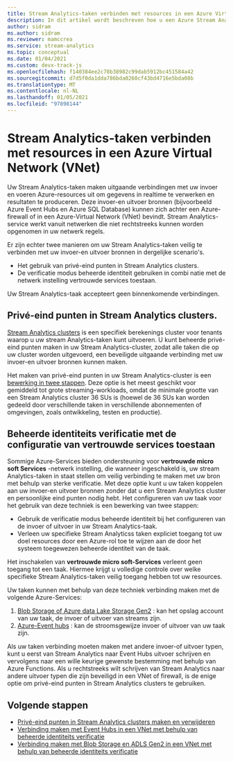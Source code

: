 ```yaml
---
title: Stream Analytics-taken verbinden met resources in een Azure Virtual Network (VNET)
description: In dit artikel wordt beschreven hoe u een Azure Stream Analytics-taak verbindt met resources die zich in een VNET bevinden.
author: sidram
ms.author: sidram
ms.reviewer: mamccrea
ms.service: stream-analytics
ms.topic: conceptual
ms.date: 01/04/2021
ms.custom: devx-track-js
ms.openlocfilehash: f140384ee2c78b38982c99dab5912bc451584a42
ms.sourcegitcommit: d7d5f0da1dda786bda0260cf43bd4716e5bda08b
ms.translationtype: MT
ms.contentlocale: nl-NL
ms.lasthandoff: 01/05/2021
ms.locfileid: "97898144"
---
```

# <a name="connect-stream-analytics-jobs-to-resources-in-an-azure-virtual-network-vnet"></a>Stream Analytics-taken verbinden met resources in een Azure Virtual Network (VNet)

Uw Stream Analytics-taken maken uitgaande verbindingen met uw invoer en voeren Azure-resources uit om gegevens in realtime te verwerken en resultaten te produceren. Deze invoer-en uitvoer bronnen (bijvoorbeeld Azure Event Hubs en Azure SQL Database) kunnen zich achter een Azure-firewall of in een Azure-Virtual Network (VNet) bevindt. Stream Analytics-service werkt vanuit netwerken die niet rechtstreeks kunnen worden opgenomen in uw netwerk regels.

Er zijn echter twee manieren om uw Stream Analytics-taken veilig te verbinden met uw invoer-en uitvoer bronnen in dergelijke scenario's.
* Het gebruik van privé-eind punten in Stream Analytics clusters.
* De verificatie modus beheerde identiteit gebruiken in combi natie met de netwerk instelling vertrouwde services toestaan.

Uw Stream Analytics-taak accepteert geen binnenkomende verbindingen.

## <a name="private-endpoints-in-stream-analytics-clusters"></a>Privé-eind punten in Stream Analytics clusters.
[Stream Analytics clusters](https://docs.microsoft.com/azure/stream-analytics/cluster-overview) is een specifiek berekenings cluster voor tenants waarop u uw stream Analytics-taken kunt uitvoeren. U kunt beheerde privé-eind punten maken in uw Stream Analytics-cluster, zodat alle taken die op uw cluster worden uitgevoerd, een beveiligde uitgaande verbinding met uw invoer-en uitvoer bronnen kunnen maken.

Het maken van privé-eind punten in uw Stream Analytics-cluster is een [bewerking in twee stappen](https://docs.microsoft.com/azure/stream-analytics/private-endpoints). Deze optie is het meest geschikt voor gemiddeld tot grote streaming-workloads, omdat de minimale grootte van een Stream Analytics cluster 36 SUs is (hoewel de 36 SUs kan worden gedeeld door verschillende taken in verschillende abonnementen of omgevingen, zoals ontwikkeling, testen en productie).

## <a name="managed-identity-authentication-with-allow-trusted-services-configuration"></a>Beheerde identiteits verificatie met de configuratie van vertrouwde services toestaan
Sommige Azure-Services bieden ondersteuning voor **vertrouwde micro soft Services** -netwerk instelling, die wanneer ingeschakeld is, uw stream Analytics-taken in staat stellen om veilig verbinding te maken met uw bron met behulp van sterke verificatie. Met deze optie kunt u uw taken koppelen aan uw invoer-en uitvoer bronnen zonder dat u een Stream Analytics cluster en persoonlijke eind punten nodig hebt. Het configureren van uw taak voor het gebruik van deze techniek is een bewerking van twee stappen:
* Gebruik de verificatie modus beheerde identiteit bij het configureren van de invoer of uitvoer in uw Stream Analytics-taak.
* Verleen uw specifieke Stream Analyticss taken expliciet toegang tot uw doel resources door een Azure-rol toe te wijzen aan de door het systeem toegewezen beheerde identiteit van de taak. 

Het inschakelen van **vertrouwde micro soft-Services** verleent geen toegang tot een taak. Hiermee krijgt u volledige controle over welke specifieke Stream Analytics-taken veilig toegang hebben tot uw resources. 

Uw taken kunnen met behulp van deze techniek verbinding maken met de volgende Azure-Services:
1. [Blob Storage of Azure data Lake Storage Gen2](https://docs.microsoft.com/azure/stream-analytics/blob-output-managed-identity) : kan het opslag account van uw taak, de invoer of uitvoer van streams zijn.
2. [Azure-Event hubs](https://docs.microsoft.com/azure/stream-analytics/event-hubs-managed-identity) : kan de stroomsgewijze invoer of uitvoer van uw taak zijn.

Als uw taken verbinding moeten maken met andere invoer-of uitvoer typen, kunt u eerst van Stream Analytics naar Event Hubs uitvoer schrijven en vervolgens naar een wille keurige gewenste bestemming met behulp van Azure Functions. Als u rechtstreeks wilt schrijven van Stream Analytics naar andere uitvoer typen die zijn beveiligd in een VNet of firewall, is de enige optie om privé-eind punten in Stream Analytics clusters te gebruiken.

## <a name="next-steps"></a>Volgende stappen

* [Privé-eind punten in Stream Analytics clusters maken en verwijderen](https://docs.microsoft.com/azure/stream-analytics/private-endpoints)
* [Verbinding maken met Event Hubs in een VNet met behulp van beheerde identiteits verificatie](https://docs.microsoft.com/azure/stream-analytics/event-hubs-managed-identity)
* [Verbinding maken met Blob Storage en ADLS Gen2 in een VNet met behulp van beheerde identiteits verificatie](https://docs.microsoft.com/azure/stream-analytics/blob-output-managed-identity)
